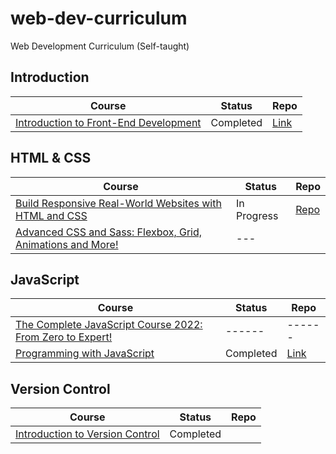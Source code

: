 # web-dev-curriculum

Web Development Curriculum (Self-taught)

## Introduction

| Course                                                                                                         | Status    | Repo                                                                                                                           |
| -------------------------------------------------------------------------------------------------------------- | --------- | ------------------------------------------------------------------------------------------------------------------------------ |
| [Introduction to Front-End Development](https://www.coursera.org/learn/introduction-to-front-end-development/) | Completed | [Link](https://github.com/iamieht/web-dev-curriculum/tree/main/Meta_Front-End_Developer/Introduction_to_Front-End_Development) |

## HTML & CSS

| Course                                                                                                                                          | Status      | Repo                                                                                                                 |
| ----------------------------------------------------------------------------------------------------------------------------------------------- | ----------- | -------------------------------------------------------------------------------------------------------------------- |
| [Build Responsive Real-World Websites with HTML and CSS](https://www.udemy.com/course/design-and-develop-a-killer-website-with-html5-and-css3/) | In Progress | [Repo](https://github.com/iamieht/web-dev-curriculum/tree/main/Build_Responsive_Real-World_Websites_with_HTML%26CSS) |
| [Advanced CSS and Sass: Flexbox, Grid, Animations and More!](https://www.udemy.com/course/advanced-css-and-sass/)                               | ---         |

## JavaScript

| Course                                                                                                                    | Status    | Repo                                                                                                                 |
| ------------------------------------------------------------------------------------------------------------------------- | --------- | -------------------------------------------------------------------------------------------------------------------- |
| [The Complete JavaScript Course 2022: From Zero to Expert!](https://www.udemy.com/course/the-complete-javascript-course/) | ------    | ------                                                                                                               |
| [Programming with JavaScript](https://www.coursera.org/learn/programming-with-javascript)                                 | Completed | [Link](https://github.com/iamieht/web-dev-curriculum/tree/main/Meta_Front-End_Developer/Programming_with_JavaScript) |

## Version Control

| Course                                                                                             | Status    | Repo |
| -------------------------------------------------------------------------------------------------- | --------- | ---- |
| [Introduction to Version Control](https://www.coursera.org/learn/introduction-to-version-control/) | Completed |      |
